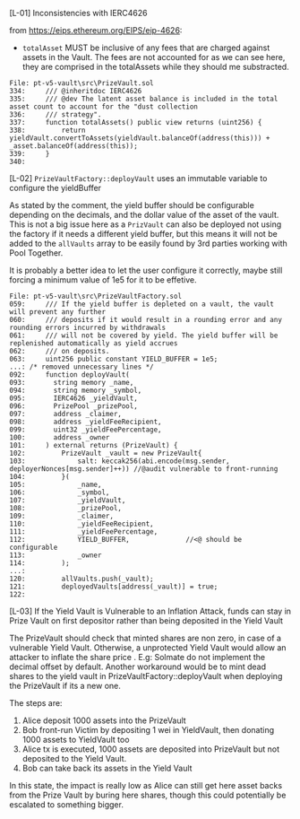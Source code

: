 
[L-01] Inconsistencies with IERC4626

from https://eips.ethereum.org/EIPS/eip-4626:

- `totalAsset` MUST be inclusive of any fees that are charged against assets in the Vault.
The fees are not accounted for as we can see here, they are comprised in the totalAssets while they should me substracted.
```solidity
File: pt-v5-vault\src\PrizeVault.sol
334:     /// @inheritdoc IERC4626
335:     /// @dev The latent asset balance is included in the total asset count to account for the "dust collection 
336:     /// strategy".
337:     function totalAssets() public view returns (uint256) {
338:         return yieldVault.convertToAssets(yieldVault.balanceOf(address(this))) + _asset.balanceOf(address(this)); 
339:     }	
340: 
```


[L-02] `PrizeVaultFactory::deployVault` uses an immutable variable to configure the yieldBuffer

As stated by the comment, the yield buffer should be configurable depending on the decimals, and the dollar value of the asset of the vault. This is not a big issue here as a `PrizVault` can also be deployed not using the factory if it needs a different yield buffer, but this means it will not be added to the `allVaults` array to be easily found by 3rd parties working with Pool Together.

It is probably a better idea to let the user configure it correctly, maybe still forcing a minimum value of 1e5 for it to be effetive.

```solidity
File: pt-v5-vault\src\PrizeVaultFactory.sol
059:     /// If the yield buffer is depleted on a vault, the vault will prevent any further 
060:     /// deposits if it would result in a rounding error and any rounding errors incurred by withdrawals
061:     /// will not be covered by yield. The yield buffer will be replenished automatically as yield accrues
062:     /// on deposits.
063:     uint256 public constant YIELD_BUFFER = 1e5;
...: /* removed unnecessary lines */
092:     function deployVault(
093:       string memory _name,
094:       string memory _symbol,
095:       IERC4626 _yieldVault,
096:       PrizePool _prizePool,
097:       address _claimer,
098:       address _yieldFeeRecipient,
099:       uint32 _yieldFeePercentage,
100:       address _owner
101:     ) external returns (PrizeVault) {
102:         PrizeVault _vault = new PrizeVault{
103:             salt: keccak256(abi.encode(msg.sender, deployerNonces[msg.sender]++)) //@audit vulnerable to front-running
104:         }(
105:             _name,
106:             _symbol,
107:             _yieldVault,
108:             _prizePool,
109:             _claimer,
110:             _yieldFeeRecipient,
111:             _yieldFeePercentage,
112:             YIELD_BUFFER, 				//<@ should be configurable
113:             _owner
114:         );
...:
120:         allVaults.push(_vault);
121:         deployedVaults[address(_vault)] = true;
122:
```

[L-03] If the Yield Vault is Vulnerable to an Inflation Attack, funds can stay in Prize Vault on first depositor rather than being deposited in the Yield Vault

The PrizeVault should check that minted shares are non zero, in case of a vulnerable Yield Vault.
Otherwise, a unprotected Yield Vault would allow an attacker to inflate the share price . E.g: Solmate do not implement the decimal offset by default.
Another workaround would be to mint dead shares to the yield vault in PrizeVaultFactory::deployVault when deploying the PrizeVault if its a new one.

The steps are:
1) Alice deposit 1000 assets into the PrizeVault 
2) Bob front-run Victim by depositing 1 wei in YieldVault, then donating 1000 assets to YieldVault too
3) Alice tx is executed, 1000 assets are deposited into PrizeVault but not deposited to the Yield Vault.
4) Bob can take back its assets in the Yield Vault

In this state, the impact is really low as Alice can still get here asset backs from the Prize Vault by buring here shares, though this could potentially be escalated to something bigger.
